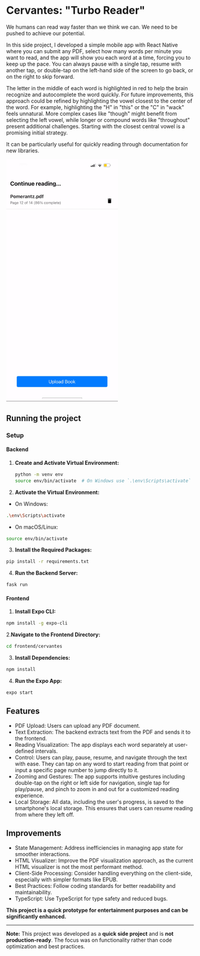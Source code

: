 # Cervantes: "Turbo Reader"

We humans can read way faster than we think we can. We need to be pushed to achieve our potential.

In this side project, I developed a simple mobile app with React Native where you can submit any PDF, select how many words per minute you want to read, and the app will show you each word at a time, forcing you to keep up the pace. You can always pause with a single tap, resume with another tap, or double-tap on the left-hand side of the screen to go back, or on the right to skip forward.

The letter in the middle of each word is highlighted in red to help the brain recognize and autocomplete the word quickly. For future improvements, this approach could be refined by highlighting the vowel closest to the center of the word. For example, highlighting the "H" in "this" or the "C" in "wack" feels unnatural. More complex cases like "though" might benefit from selecting the left vowel, while longer or compound words like "throughout" present additional challenges. Starting with the closest central vowel is a promising initial strategy.

It can be particularly useful for quickly reading through documentation for new libraries.

<img src="demo.gif" alt="App Demo" width="300"/>

## Running the project

### Setup

#### Backend

1. **Create and Activate Virtual Environment:**
   ```sh
   python -m venv env
   source env/bin/activate  # On Windows use `.\env\Scripts\activate`
   ```
2. **Activate the Virtual Environment:**
- On Windows:
```sh
.\env\Scripts\activate
```
- On macOS/Linux:
```sh
source env/bin/activate
```
3. **Install the Required Packages:**
```sh
pip install -r requirements.txt
```
4. **Run the Backend Server:**
```sh
fask run
```

#### Frontend
1. **Install Expo CLI:**
```sh
npm install -g expo-cli
```
2.**Navigate to the Frontend Directory:**
```sh
cd frontend/cervantes
```

3. **Install Dependencies:**
```sh
npm install
```


4. **Run the Expo App:**
```sh
expo start
```

## Features

- PDF Upload: Users can upload any PDF document.
- Text Extraction: The backend extracts text from the PDF and sends it to the frontend.
- Reading Visualization: The app displays each word separately at user-defined intervals.
- Control: Users can play, pause, resume, and navigate through the text with ease. They can tap on any word to start reading from that point or input a specific page number to jump directly to it.
- Zooming and Gestures: The app supports intuitive gestures including double-tap on the right or left side for navigation, single tap for play/pause, and pinch to zoom in and out for a customized reading experience.
- Local Storage: All data, including the user's progress, is saved to the smartphone's local storage. This ensures that users can resume reading from where they left off.

## Improvements
- State Management: Address inefficiencies in managing app state for smoother interactions.
- HTML Visualizer: Improve the PDF visualization approach, as the current HTML visualizer is not the most performant method.
- Client-Side Processing: Consider handling everything on the client-side, especially with simpler formats like EPUB.
- Best Practices: Follow coding standards for better readability and maintainability.
- TypeScript: Use TypeScript for type safety and reduced bugs.

**This project is a quick prototype for entertainment purposes and can be significantly enhanced.**

***

**Note:** This project was developed as a **quick side project** and is **not production-ready**. The focus was on functionality rather than code optimization and best practices.

